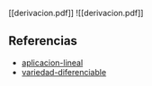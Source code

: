 [[derivacion.pdf]]
![[derivacion.pdf]]

## Referencias
- [aplicacion-lineal](./aplicacion-lineal.md)
- [variedad-diferenciable](./variedad-diferenciable.md)
